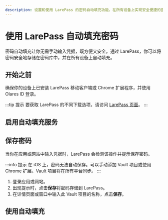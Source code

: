 ```yaml
---
description: 设置和使用 LarePass 的密码自动填充功能，在所有设备上实现安全便捷的密码管理体验。
---
```

# 使用 LarePass 自动填充密码

密码自动填充让你无需手动输入凭据，既方便又安全。通过 LarePass，你可以将密码安全地存储在密码库中，并在所有设备上自动填充。
## 开始之前

确保你的设备上已安装 LarePass 移动客户端或 Chrome 扩展程序，并使用 Olares ID 登录。

:::tip 提示
要获取 LarePass 的不同下载选项，请访问 [LarePass 页面](https://www.olares.xyz/larepass)。
:::

## 启用自动填充服务
<tabs>
<template #Android>

1. 打开 LarePass，进入**设置** > **自动填充**。
2. 打开自动填充，并选择 LarePass 作为自动填充提供程序。
3. 按提示查看并接受安全提示。

</template>
<template #iOS>

由于 iOS 系统限制，必须手动启用 LarePass 自动填充：

1. 打开 iOS 设备上的**设置**应用。
2. 使用搜索功能快速找到自动填充设置。
3. 确保自动填充服务已开启，然后激活 LarePass 作为自动填充提供程序。

</template>
<template #Chrome-扩展>

登录浏览器扩展程序时会自动启用自动填充。
</template>
</tabs>

## 保存密码

当你在应用或网站中输入凭据时，LarePass 会检测该操作并提示保存密码。

:::info 提示
在 iOS 上，密码无法自动保存。可以手动添加 Vault 项目或使用 Chrome 扩展。Vault 项目将在所有平台同步。
:::

1. 登录应用或网站。
2. 出现提示时，点击**保存**将密码存储到 LarePass。
3. 在详情页面或窗口中输入此 Vault 项目的名称，点击**保存**。

## 使用自动填充

<tabs>
<template #Android>

1. 打开尚未登录的应用或网站。
2. 点击用户名或密码字段。
3. 在弹出窗口中，点击**使用 LarePass 自动填充**。
4. 解锁 Vault 以访问保存的凭据。
5. 选择匹配的 Vault 项目自动填充登录信息。

</template>
<template #iOS>

1. 打开尚未登录的应用或网站。
2. 点击用户名或密码字段，键盘将上滑显示匹配的登录项，或显示**密码**选项。
3. 如果显示匹配的登录项，点击它进行自动填充。
4. 如果显示**密码**选项，点击它并解锁 Vault 以访问可用的 Vault 项目。
   :::info 提示
   如果其他自动填充服务（如 iCloud 钥匙串）处于激活状态，请在提供程序列表中选择 **LarePass**。
   :::
5. 选择匹配的 Vault 项目自动填充登录信息。

</template>
<template #Chrome-extension>

1. 打开尚未登录的网站。
2. 在文本字段中点击 LarePass 图标。
3. 在弹出窗口中，选择匹配的登录项进行自动填充。
4. 如果未保存该网站的凭据，选择**新建项目**添加新的 Vault 项目。

</template>
</tabs>